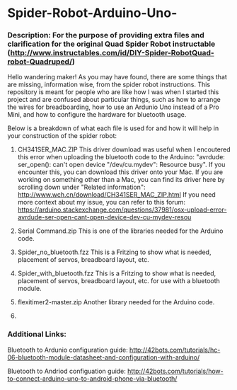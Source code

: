 # Spider-Robot-Arduino-Uno-
### Description: For the purpose of providing extra files and clarification for the original Quad Spider Robot instructable (http://www.instructables.com/id/DIY-Spider-RobotQuad-robot-Quadruped/)

Hello wandering maker! As you may have found, there are some things that are missing, information wise, from the spider robot instructions. This repository is meant for people who are like how I was when I started this project and are confused about particular things, such as how to arrange the wires for breadboarding, how to use an Ardunio Uno instead of a Pro Mini, and how to configure the hardware for bluetooth usage.

Below is a breakdown of what each file is used for and how it will help in your construction of the spider robot:

1) CH341SER_MAC.ZIP
This driver download was useful when I encoutered this error when uploading the bluetooth code to the Arduino: "avrdude: ser_open(): can't open device "/dev/cu.mydev": Resource busy". If you encounter this, you can download this driver onto your Mac. If you are working on something other than a Mac, you can find its driver here by scrolling down under "Related information": http://www.wch.cn/download/CH341SER_MAC_ZIP.html
If you need more context about my issue, you can refer to this forum: https://arduino.stackexchange.com/questions/37981/osx-upload-error-avrdude-ser-open-cant-open-device-dev-cu-mydev-resou

2) Serial Command.zip
This is one of the libraries needed for the Arduino code.

3) Spider_no_bluetooth.fzz
This is a Fritzing to show what is needed, placement of servos, breadboard layout, etc.

4) Spider_with_bluetooth.fzz
This is a Fritzing to show what is needed, placement of servos, breadboard layout, etc. for use with a bluetooth module.

5) flexitimer2-master.zip
Another library needed for the Arduino code.

6) 

### Additional Links:

Bluetooth to Ardunio configuration guide: http://42bots.com/tutorials/hc-06-bluetooth-module-datasheet-and-configuration-with-arduino/

Bluetooth to Andriod configuation guide: http://42bots.com/tutorials/how-to-connect-arduino-uno-to-android-phone-via-bluetooth/
